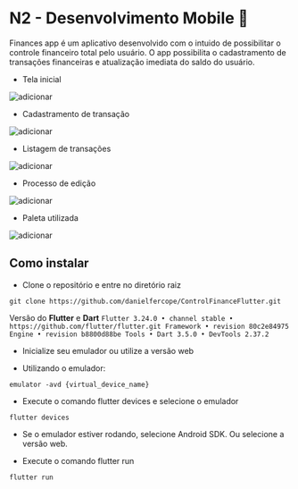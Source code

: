# N2 - Desenvolvimento Mobile 📱

Finances app é um aplicativo desenvolvido com o intuido de possibilitar o controle financeiro total pelo usuário. 
O app possibilita o cadastramento de transações financeiras e atualização imediata do saldo do usuário.

- Tela inicial

![adicionar](./project_n2_mobile/assets/tela_inicial.png)

- Cadastramento de transação
  
![adicionar](./project_n2_mobile/assets/cadastramento.png)

- Listagem de transações
  
![adicionar](./project_n2_mobile/assets/lista1.png)

- Processo de edição
  
![adicionar](./project_n2_mobile/assets/edicao.png)

- Paleta utilizada
  
![adicionar](./project_n2_mobile/assets/paleta.png)

## Como instalar

- Clone o repositório e entre no diretório raiz

```consle
git clone https://github.com/danielfercope/ControlFinanceFlutter.git
```

Versão do **Flutter** e **Dart**
`Flutter 3.24.0 • channel stable • https://github.com/flutter/flutter.git
Framework • revision 80c2e84975
Engine • revision b8800d88be
Tools • Dart 3.5.0 • DevTools 2.37.2`


- Inicialize seu emulador ou utilize a versão web

- Utilizando o emulador:

```console
emulator -avd {virtual_device_name}
```

- Execute o comando flutter devices e selecione o emulador

```console
flutter devices
```

- Se o emulador estiver rodando, selecione Android SDK.
  Ou selecione a versão web.

- Execute o comando flutter run

```console
flutter run
```
